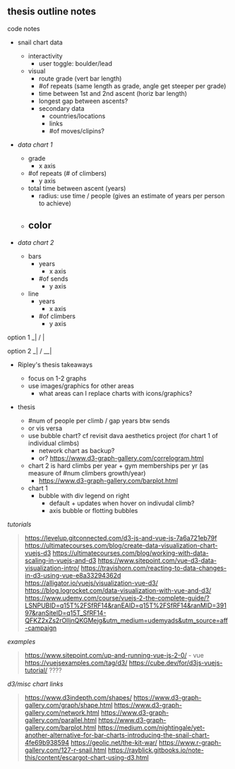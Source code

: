 ## thesis outline notes

code notes

- snail chart data
    - interactivity
        - user toggle: boulder/lead
    - visual
        - route grade (vert bar length)
        - #of repeats (same length as grade, angle get steeper per grade)
        - time between 1st and 2nd ascent (horiz bar length)
        - longest gap between ascents?
        - secondary data
            - countries/locations
            - links
            - #of moves/clipins?

- *data chart 1*
    - grade
        - x axis
    - #of repeats (# of climbers)
        - y axis
    - total time between ascent (years)
        - radius: use time / people (gives an estimate of years per person to achieve)
    - color
        - 

- *data chart 2*
    - bars
        - years
            - x axis
        - #of sends
            - y axis
    - line
        - years
            - x axis
        - #of climbers
            - y axis

option 1
  _|
 /
|

option 2
    _|
   /
__|


- Ripley's thesis takeaways
    - focus on 1-2 graphs
    - use images/graphics for other areas
        - what areas can I replace charts with icons/graphics?

- thesis
    - #num of people per climb / gap years btw sends
    - or vis versa
    - use bubble chart? cf revisit dava aesthetics project (for chart 1 of individual climbs)
        - network chart as backup?
        - or? https://www.d3-graph-gallery.com/correlogram.html
    - chart 2 is hard climbs per year + gym memberships per yr (as measure of #num climbers growth/year)
        - https://www.d3-graph-gallery.com/barplot.html
    - chart 1
        - bubble with div legend on right
            - default + updates when hover on indivudal climb?
            - axis bubble or flotting bubbles


*tutorials*
> https://levelup.gitconnected.com/d3-js-and-vue-js-7a6a721eb79f
> https://ultimatecourses.com/blog/create-data-visualization-chart-vuejs-d3
> https://ultimatecourses.com/blog/working-with-data-scaling-in-vuejs-and-d3
https://www.sitepoint.com/vue-d3-data-visualization-intro/
> https://travishorn.com/reacting-to-data-changes-in-d3-using-vue-e8a33294362d
> https://alligator.io/vuejs/visualization-vue-d3/    
> https://blog.logrocket.com/data-visualization-with-vue-and-d3/
> https://www.udemy.com/course/vuejs-2-the-complete-guide/?LSNPUBID=q15T%2FSfRF14&ranEAID=q15T%2FSfRF14&ranMID=39197&ranSiteID=q15T_SfRF14-QFKZ2xZs2rOlljnQKGMejg&utm_medium=udemyads&utm_source=aff-campaign

*examples*
> https://www.sitepoint.com/up-and-running-vue-js-2-0/
    - vue
> https://vuejsexamples.com/tag/d3/
> https://cube.dev/for/d3js-vuejs-tutorial/ ????


*d3/misc chart links*
> https://www.d3indepth.com/shapes/
> https://www.d3-graph-gallery.com/graph/shape.html
> https://www.d3-graph-gallery.com/network.html
> https://www.d3-graph-gallery.com/parallel.html
> https://www.d3-graph-gallery.com/barplot.html
> https://medium.com/nightingale/yet-another-alternative-for-bar-charts-introducing-the-snail-chart-4fe69b938594
> https://geolic.net/the-kit-war/
> https://www.r-graph-gallery.com/127-r-snail.html
> https://rayblick.gitbooks.io/note-this/content/escargot-chart-using-d3.html
